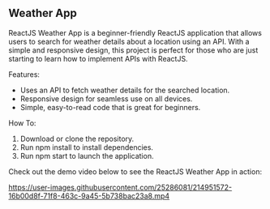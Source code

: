 ## Weather App
ReactJS Weather App is a beginner-friendly ReactJS application that allows users to search for weather details about a location using an API. With a simple and responsive design, this project is perfect for those who are just starting to learn how to implement APIs with ReactJS.

Features:
* Uses an API to fetch weather details for the searched location.
* Responsive design for seamless use on all devices.
* Simple, easy-to-read code that is great for beginners.

How To:
1. Download or clone the repository.
2. Run npm install to install dependencies.
3. Run npm start to launch the application.

Check out the demo video below to see the ReactJS Weather App in action:

https://user-images.githubusercontent.com/25286081/214951572-16b00d8f-71f8-463c-9a45-5b738bac23a8.mp4
